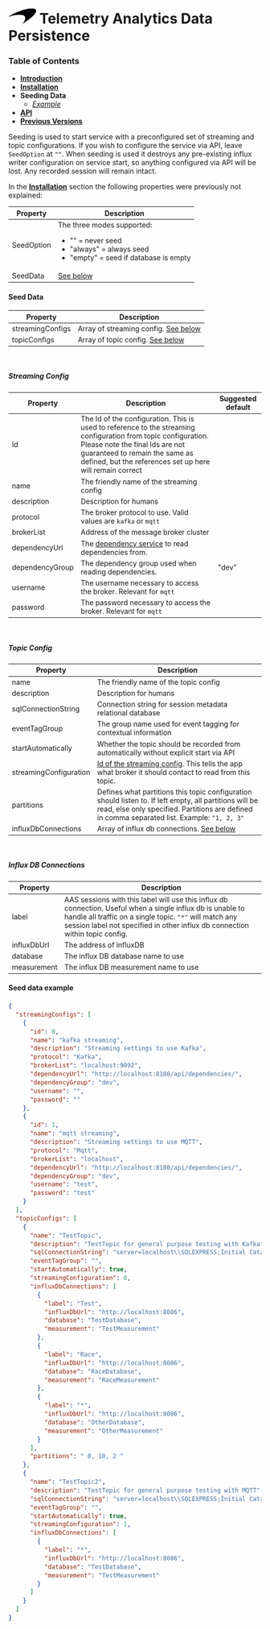 # ![logo](/docs/branding.png) Telemetry Analytics Data Persistence

### Table of Contents
- [**Introduction**](/README.md)<br>
- [**Installation**](/docs/Installation.md)<br>
- **Seeding Data**<br>
  - [*Example*](#seed-data-example)<br>
- [**API**](/docs/API.md)<br>
- [**Previous Versions**](/docs/PreviousVersions.md)<br>

Seeding is used to start service with a preconfigured set of streaming and topic configurations. If you wish to configure the service via API, leave ```SeedOption``` at `""`. When seeding is used it destroys any pre-existing influx writer configuration on service start, so anything configured via API will be lost. Any recorded session will remain intact.

In the [**Installation**](/docs/Installation.md) section the following properties were previously not explained:

| Property | Description |
|--|--|
| SeedOption |  The three modes supported: <br> <ul><li> "" = never seed </li> <li> "always" = always seed </li><li> "empty" = seed if database is empty </li></ul>
| SeedData | [See below](#seed-data) 

#### Seed Data
| Property | Description | 
|--|--|
| streamingConfigs | Array of streaming config. [See below](#streaming-config) |
| topicConfigs | Array of topic config. [See below](#topic-config) |

</br>

##### Streaming Config
| Property | Description | Suggested default |
|--|--|--|
| Id | The Id of the configuration. This is used to reference to the streaming configuration from topic configuration. Please note the final Ids are not guaranteed to remain the same as defined, but the references set up here will remain correct |
| name | The friendly name of the streaming config |
| description | Description for humans |
| protocol | The broker protocol to use. Valid values are `kafka` or `mqtt` |
| brokerList | Address of the message broker cluster |
| dependencyUrl | The [dependency service](https://mclarenappliedtechnologies.zendesk.com/hc/en-us/articles/115003531373-API-Reference-Dependencies-Service) to read dependencies from. |
| dependencyGroup | The dependency group used when reading dependencies. | "dev"
| username | The username necessary to access the broker. Relevant for `mqtt` |
| password | The password necessary to access the broker. Relevant for `mqtt` |

</br>

##### Topic Config
| Property | Description | 
|--|--|
| name | The friendly name of the topic config |
| description | Description for humans |
| sqlConnectionString | Connection string for session metadata relational database |
| eventTagGroup | The group name used for event tagging for contextual information |
| startAutomatically | Whether the topic should be recorded from  automatically without explicit start via API |
| streamingConfiguration | [Id of the streaming config](#streaming-config). This tells the app what broker it should contact to read from this topic.
| partitions | Defines what partitions this topic configuration should listen to. If left empty, all partitions will be read, else only specified. Partitions are defined in comma separated list. Example: `"1, 2, 3"`
| influxDbConnections | Array of influx db connections. [See below](#influx-db-connections)

<br>

##### Influx DB Connections
| Property | Description | 
|--|--|
| label | AAS sessions with this label will use this influx db connection. Useful when a single influx db is unable to handle all traffic on a single topic. `"*"` will match any session label not specified in other influx db connection within topic config.
| influxDbUrl | The address of influxDB
| database | The influx DB database name to use
| measurement | The influx DB measurement name to use

#### Seed data example
```json
{
  "streamingConfigs": [
    {
      "id": 0,
      "name": "kafka streaming",
      "description": "Streaming settings to use Kafka",
      "protocol": "Kafka",
      "brokerList": "localhost:9092",
      "dependencyUrl": "http://localhost:8180/api/dependencies/",
      "dependencyGroup": "dev",
      "username": "",
      "password": ""
    },
    {
      "id": 1,
      "name": "mqtt streaming",
      "description": "Streaming settings to use MQTT",
      "protocol": "Mqtt",
      "brokerList": "localhost",
      "dependencyUrl": "http://localhost:8180/api/dependencies/",
      "dependencyGroup": "dev",
      "username": "test",
      "password": "test"
    }
  ],
  "topicConfigs": [
    {
      "name": "TestTopic",
      "description": "TestTopic for general purpose testing with Kafka",
      "sqlConnectionString": "server=localhost\\SQLEXPRESS;Initial Catalog=Test;Integrated Security=true;",
      "eventTagGroup": "",
      "startAutomatically": true,
      "streamingConfiguration": 0,
      "influxDbConnections": [
        {
          "label": "Test",
          "influxDbUrl": "http://localhost:8086",
          "database": "TestDatabase",
          "measurement": "TestMeasurement"
        },
        {
          "label": "Race",
          "influxDbUrl": "http://localhost:8086",
          "database": "RaceDatabase",
          "measurement": "RaceMeasurement"
        },
        {
          "label": "*",
          "influxDbUrl": "http://localhost:8086",
          "database": "OtherDatabase",
          "measurement": "OtherMeasurement"
        }
      ],
      "partitions": " 0, 10, 2 "
    },
    {
      "name": "TestTopic2",
      "description": "TestTopic for general purpose testing with MQTT",
      "sqlConnectionString": "server=localhost\\SQLEXPRESS;Initial Catalog=Test;Integrated Security=true;",
      "eventTagGroup": "",
      "startAutomatically": true,
      "streamingConfiguration": 1,
      "influxDbConnections": [
        {
          "label": "*",
          "influxDbUrl": "http://localhost:8086",
          "database": "TestDatabase",
          "measurement": "TestMeasurement"
        }
      ]
    }
  ]
}
```
